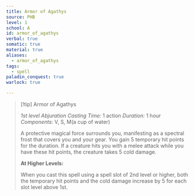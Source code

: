 ```yaml
---
title: Armor of Agathys
source: PHB
level: 1
school: A
id: armor_of_agathys
verbal: true
somatic: true
material: true
aliases:
  - armor_of_agathys
tags:
  - spell
paladin_conquest: true
warlock: true

---
```

>[!tip] Armor of Agathys
>
> *1st level Abjuration*
> *Casting Time:* 1 action
> *Duration:* 1 hour
> *Components:* V, S, M(a cup of water)
>
>A protective magical force surrounds you, manifesting as a spectral frost that covers you and your gear. You gain 5 temporary hit points for the duration. If a creature hits you with a melee attack while you have these hit points, the creature takes 5 cold damage.
>
>**At Higher Levels:**
>
>When you cast this spell using a spell slot of 2nd level or higher, both the temporary hit points and the cold damage increase by 5 for each slot level above 1st.
>

